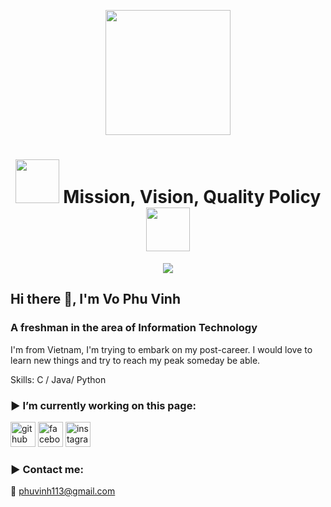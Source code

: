 <p align="center"><img class= "center" src= "https://media3.giphy.com/media/yue5RmlTYopQHShVvM/giphy.gif" width= "200"></p>

<h1 align="center"> <img src="https://media0.giphy.com/media/uB6eLycBCOl68/giphy.gif" width="70">	Mission, Vision, Quality Policy  <img src="https://media0.giphy.com/media/uB6eLycBCOl68/giphy.gif" width="70"></h1>

<p align="center">
  <a href="https://github.com/DenverCoder1/readme-typing-svg"><img src="https://readme-typing-svg.herokuapp.com/?center=true&vCenter=true&width=575&lines=Light+from+here+shall+illuminate+the+multi-verses"></a></p>

## Hi there 👋, I'm Vo Phu Vinh
### A freshman in the area of Information Technology
I'm from Vietnam, I'm trying to embark on my post-career. I would love to learn new things and try to reach my peak someday be able.


Skills: C / Java/ Python

### :arrow_forward: I’m currently working on this page:

[<img src='https://cdn.jsdelivr.net/npm/simple-icons@3.0.1/icons/github.svg' alt='github' height='40'>](https://github.com/Killasneverdie)  [<img src='https://cdn.jsdelivr.net/npm/simple-icons@3.0.1/icons/facebook.svg' alt='facebook' height='40'>](https://www.facebook.com/vinh.vophu.1)  [<img src='https://cdn.jsdelivr.net/npm/simple-icons@3.0.1/icons/instagram.svg' alt='instagram' height='40'>](https://www.instagram.com/vophu_v/)  

### :arrow_forward: Contact me:
:email: phuvinh113@gmail.com



